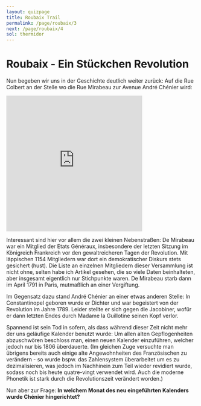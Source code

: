 ```yaml
---
layout: quizpage
title: Roubaix Trail
permalink: /page/roubaix/3
next: /page/roubaix/4
sol: thermidor
---
```


# Roubaix - Ein Stückchen Revolution

Nun begeben wir uns in der Geschichte deutlich weiter zurück: Auf die Rue Colbert an der Stelle wo die Rue Mirabeau zur
Avenue André Chénier wird:

<iframe src="https://www.google.com/maps/embed?pb=!1m17!1m12!1m3!1d4401.4154197092175!2d3.1672094693302477!3d50.68373885445914!2m3!1f0!2f0!3f0!3m2!1i1024!2i768!4f13.1!3m2!1m1!2zNTDCsDQxJzAxLjYiTiAzwrAxMCcwMy4zIkU!5e0!3m2!1sfr!2sch!4v1725185275919!5m2!1sfr!2sch" width="360" height="360" style="border:0;" allowfullscreen="" loading="lazy" referrerpolicy="no-referrer-when-downgrade"></iframe><br>

Interessant sind hier vor allem die zwei kleinen Nebenstraßen: De Mirabeau war ein Mitglied der Etats Généraux,
insbesondere der letzten Sitzung im Königreich Frankreich vor den gewaltreicheren Tagen der Revolution. Mit läppischen
1154 Mitgliedern war dort ein demokratischer Diskurs stets gesichert (hust). Die Liste an einzelnen Mitgliedern dieser
Versammlung ist nicht ohne, selten habe ich Artikel gesehen, die so viele Daten beinhalteten, aber insgesamt eigentlich
nur Stichpunkte waren. De Mirabeau starb dann im April 1791 in Paris, mutmaßlich an einer Vergiftung.

Im Gegensatz dazu stand André Chénier an einer etwas anderen Stelle: In Constantinopel geboren wurde er Dichter und war
begeistert von der Revolution im Jahre 1789. Leider stellte er sich gegen die Jacobiner, wofür er dann letzten Endes
durch Madame la Guillotine seinen Kopf verlor.

Spannend ist sein Tod in sofern, als dass während dieser Zeit nicht mehr der uns geläufige Kalender benutzt wurde: Um
allen alten Gepflogenheiten abzuschwören beschloss man, einen neuen Kalender einzuführen, welcher jedoch nur bis 1806
überdauerte. (Im gleichen Zuge versuchte man übrigens bereits auch einige alte Angewohnheiten des Französischen zu
verändern - so wurde bspw. das Zahlensystem überarbeitet um es zu dezimalisieren, was jedoch im Nachhinein zum Teil
wieder revidiert wurde, sodass noch bis heute quatre-vingt verwendet wird. Auch die moderne Phonetik ist stark durch die
Revolutionszeit verändert worden.)

Nun aber zur Frage: **In welchem Monat des neu eingeführten Kalenders wurde Chénier hingerichtet?**
